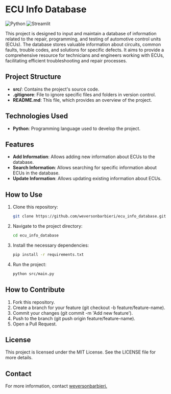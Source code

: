 # ECU Info Database
![Python](https://img.shields.io/badge/Python-3.8-blue)
![Streamlit](https://img.shields.io/badge/Streamlit-1.0-brightgreen)

This project is designed to input and maintain a database of information related to the repair, programming, and testing of automotive control units (ECUs). The database stores valuable information about circuits, common faults, trouble codes, and solutions for specific defects. It aims to provide a comprehensive resource for technicians and engineers working with ECUs, facilitating efficient troubleshooting and repair processes.


## Project Structure

- **src/**: Contains the project's source code.
- **.gitignore**: File to ignore specific files and folders in version control.
- **README.md**: This file, which provides an overview of the project.

## Technologies Used

- **Python**: Programming language used to develop the project.

## Features

- **Add Information**: Allows adding new information about ECUs to the database.
- **Search Information**: Allows searching for specific information about ECUs in the database.
- **Update Information**: Allows updating existing information about ECUs.

## How to Use

1. Clone this repository:
   ```sh
   git clone https://github.com/weversonbarbieri/ecu_info_database.git
   ```

2. Navigate to the project directory:
   ```sh
   cd ecu_info_database
   ```

3. Install the necessary dependencies:
   ```sh
   pip install -r requirements.txt
   ```

4. Run the project:
   ```sh
   python src/main.py
   ```

## How to Contribute

1. Fork this repository.
2. Create a branch for your feature (git checkout -b feature/feature-name).
3. Commit your changes (git commit -m 'Add new feature').
4. Push to the branch (git push origin feature/feature-name).
5. Open a Pull Request.


## License

This project is licensed under the MIT License. See the LICENSE file for more details.


## Contact
For more information, contact [weversonbarbieri.](https://github.com/weversonbarbieri)

